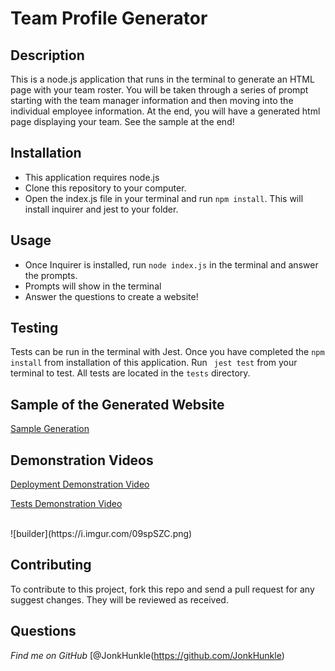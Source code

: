 # Team Profile Generator
  
## Description

This is a node.js application that runs in the terminal to generate an HTML page with your team roster. You will be taken through a series of prompt starting with the team manager information and then moving into the individual employee information. At the end, you will have a generated html page displaying your team. See the sample at the end!

## Installation

- This application requires node.js
- Clone this repository to your computer. 
- Open the index.js file in your terminal and run ```npm install```. This will install inquirer and jest to your folder. 

## Usage

- Once Inquirer is installed, run ```node index.js``` in the terminal and answer the prompts.
- Prompts will show in the terminal
- Answer the questions to create a website!

## Testing 

Tests can be run in the terminal with Jest. Once you have completed the ```npm install``` from installation of this application. Run ``` jest test``` from your terminal to test. All tests are located in the ```tests``` directory.

## Sample of the Generated Website

[Sample Generation](https://jonkhunkle.github.io/teamBuilder/dist/indexfun.html)

## Demonstration Videos

[Deployment Demonstration Video](https://drive.google.com/file/d/1Evf_E47jzneXvAQRS4S4YkQRReOT99Zk/view?usp=sharing)

[Tests Demonstration Video](https://drive.google.com/file/d/1e5-Uarv-KCMZ8ZzTivt7n3yhR0BAPBmX/view?usp=sharing)

<br/>
![builder](https://i.imgur.com/09spSZC.png)

## Contributing
  
To contribute to this project, fork this repo and send a pull request for any suggest changes. They will be reviewed as received.
      
## Questions

*Find me on GitHub* [@JonkHunkle(https://github.com/JonkHunkle)
